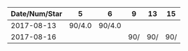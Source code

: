 Date/Num/Star   |  5     |  6     | 9      | 13     | 15     |
----------------|--------|--------|--------|--------|--------|
2017-08-13      | 90/4.0 | 90/4.0 |        |        |        |
2017-08-16      |        |        | 90/    | 90/    | 90/    |
